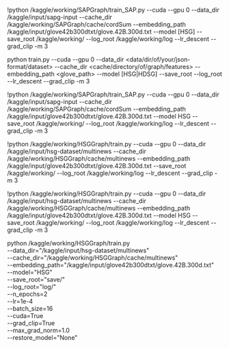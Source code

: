 !python /kaggle/working/SAPGraph/train_SAP.py --cuda --gpu 0 --data_dir /kaggle/input/sapg-input --cache_dir /kaggle/working/SAPGraph/cache/cordSum --embedding_path /kaggle/input/glove42b300dtxt/glove.42B.300d.txt --model [HSG] --save_root /kaggle/working/ --log_root /kaggle/working/log --lr_descent --grad_clip -m 3


python train.py --cuda --gpu 0 --data_dir <data/dir/of/your/json-format/dataset> --cache_dir <cache/directory/of/graph/features> --embedding_path <glove_path> --model [HSG|HDSG] --save_root <model path> --log_root <log path> --lr_descent --grad_clip -m 3


!python /kaggle/working/SAPGraph/train_SAP.py --cuda --gpu 0 --data_dir /kaggle/input/sapg-input --cache_dir /kaggle/working/SAPGraph/cache/cordSum --embedding_path /kaggle/input/glove42b300dtxt/glove.42B.300d.txt --model HSG --save_root /kaggle/working/ --log_root /kaggle/working/log --lr_descent --grad_clip -m 3

!python /kaggle/working/HSGGraph/train.py --cuda --gpu 0 --data_dir /kaggle/input/hsg-dataset/multinews --cache_dir /kaggle/working/HSGGraph/cache/multinews --embedding_path /kaggle/input/glove42b300dtxt/glove.42B.300d.txt --save_root /kaggle/working/ --log_root /kaggle/working/log --lr_descent --grad_clip -m 3

!python /kaggle/working/HSGGraph/train.py --cuda --gpu 0 --data_dir /kaggle/input/hsg-dataset/multinews --cache_dir /kaggle/working/HSGGraph/cache/multinews --embedding_path /kaggle/input/glove42b300dtxt/glove.42B.300d.txt --model HSG --save_root /kaggle/working/ --log_root /kaggle/working/log --lr_descent --grad_clip -m 3

python /kaggle/working/HSGGraph/train.py \
  --data_dir="/kaggle/input/hsg-dataset/multinews" \
  --cache_dir="/kaggle/working/HSGGraph/cache/multinews" \
  --embedding_path="/kaggle/input/glove42b300dtxt/glove.42B.300d.txt" \
  --model="HSG" \
  --save_root="save/" \
  --log_root="log/" \
  --n_epochs=2 \
  --lr=1e-4 \
  --batch_size=16 \
  --cuda=True \
  --grad_clip=True \
  --max_grad_norm=1.0 \
  --restore_model="None"
